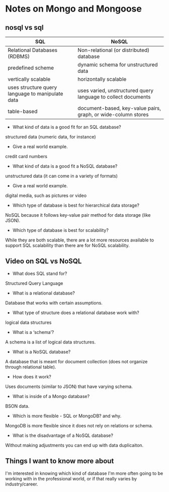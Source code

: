 
# Notes on Mongo and Mongoose

## nosql vs sql

| SQL | NoSQL |
| --- | ----- |
| Relational Databases (RDBMS) | Non-relational (or distributed) database |
| predefined scheme | dynamic schema for unstructured data |
| vertically scalable | horizontally scalable |
| uses structure query language to manipulate data | uses varied, unstructured query language to collect documents |
| table-based | document-based, key-value pairs, graph, or wide-column stores |

- What kind of data is a good fit for an SQL database?

structured data (numeric data, for instance)

- Give a real world example.

credit card numbers

- What kind of data is a good fit a NoSQL database?

unstructured data (it can come in a variety of formats)

- Give a real world example.

digital media, such as pictures or video

- Which type of database is best for hierarchical data storage?

NoSQL because it follows key-value pair method for data storage (like JSON).

- Which type of database is best for scalability?

While they are both scalable, there are a lot more resources available to support SQL scalability than there are for NoSQL scalability.

## Video on SQL vs NoSQL

- What does SQL stand for?

Structured Query Language

- What is a relational database?

Database that works with certain assumptions.

- What type of structure does a relational database work with?

logical data structures

- What is a ‘schema’?

A schema is a list of logical data structures.

- What is a NoSQL database?

A database that is meant for document collection (does not organize through relational table).

- How does it work?

Uses documents (similar to JSON) that have varying schema.

- What is inside of a Mongo database?

BSON data.

- Which is more flexible - SQL or MongoDB? and why.

MongoDB is more flexible since it does not rely on relations or schema.

- What is the disadvantage of a NoSQL database?

Without making adjustments you can end up with data duplicaiton.

## Things I want to know more about

I'm interested in knowing which kind of database I'm more often going to be working with in the professional world, or if that really varies by industry/career.